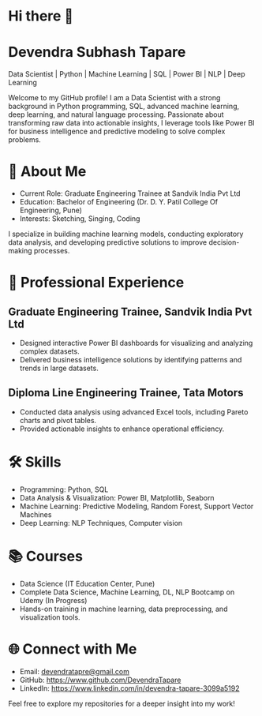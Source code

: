 # Hi there 👋
# Devendra Subhash Tapare

Data Scientist | Python | Machine Learning | SQL | Power BI | NLP | Deep Learning

Welcome to my GitHub profile! I am a Data Scientist with a strong background in Python programming, SQL, advanced machine learning, deep learning, and natural language processing. Passionate about transforming raw data into actionable insights, I leverage tools like Power BI for business intelligence and predictive modeling to solve complex problems.



# 🚀 About Me

* Current Role: Graduate Engineering Trainee at Sandvik India Pvt Ltd
* Education: Bachelor of Engineering (Dr. D. Y. Patil College Of Engineering, Pune)
* Interests: Sketching, Singing, Coding

I specialize in building machine learning models, conducting exploratory data analysis, and developing predictive solutions to improve decision-making processes.



# 💼 Professional Experience

## Graduate Engineering Trainee, Sandvik India Pvt Ltd
* Designed interactive Power BI dashboards for visualizing and analyzing complex datasets.
* Delivered business intelligence solutions by identifying patterns and trends in large datasets.

## Diploma Line Engineering Trainee, Tata Motors
* Conducted data analysis using advanced Excel tools, including Pareto charts and pivot tables.
* Provided actionable insights to enhance operational efficiency.



# 🛠 Skills

* Programming: Python, SQL
* Data Analysis & Visualization: Power BI, Matplotlib, Seaborn
* Machine Learning: Predictive Modeling, Random Forest, Support Vector Machines
* Deep Learning: NLP Techniques, Computer vision



# 📚 Courses

* Data Science (IT Education Center, Pune)
* Complete Data Science, Machine Learning, DL, NLP Bootcamp on Udemy (In Progress)
* Hands-on training in machine learning, data preprocessing, and visualization tools.



# 🌐 Connect with Me

* Email: devendratapre@gmail.com
* GitHub: https://www.github.com/DevendraTapare
* LinkedIn: https://www.linkedin.com/in/devendra-tapare-3099a5192



Feel free to explore my repositories for a deeper insight into my work!




<!--
**DevendraTapare/DevendraTapare** is a ✨ _special_ ✨ repository because its `README.md` (this file) appears on your GitHub profile.

Here are some ideas to get you started:

- 🔭 I’m currently working on ...
- 🌱 I’m currently learning ...
- 👯 I’m looking to collaborate on ...
- 🤔 I’m looking for help with ...
- 💬 Ask me about ...
- 📫 How to reach me: ...
- 😄 Pronouns: ...
- ⚡ Fun fact: ...
-->
